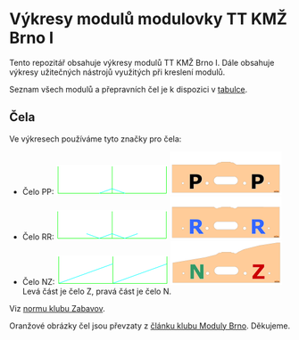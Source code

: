 # Výkresy modulů modulovky TT KMŽ Brno I

Tento repozitář obsahuje výkresy modulů TT KMŽ Brno I. Dále obsahuje výkresy
užitečných nástrojů využitých při kreslení modulů.

Seznam všech modulů a přepravních čel je k dispozici
v [tabulce](https://docs.google.com/spreadsheets/d/18dqxd1UNPLrzmol-l9Jh0ruXuBpYiXmeyw5MG42Rct0/edit?usp=sharing).

## Čela

Ve výkresech používáme tyto značky pro čela:

 * Čelo PP: ![Čelo PP](doc/znac-pp.png) ![Čelo PP](doc/real-pp.png)
 * Čelo RR: ![Čelo RR](doc/znac-rr.png) ![Čelo RR](doc/real-rr.png)
 * Čelo NZ: ![Čelo NZ](doc/znac-nz.png) ![Čelo NZ](doc/real-nz.png)
   Levá část je čelo Z, pravá část je čelo N.

Viz [normu klubu Zabavov](http://144267.w67.wedos.ws/wp-content/uploads/2016/10/TTnorma.pdf).

Oranžové obrázky čel jsou převzaty z
[článku klubu Moduly Brno](http://www.modulybrno.cz/cela-modulu).
Děkujeme.